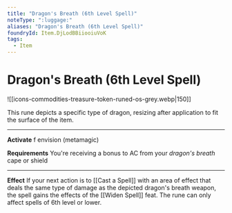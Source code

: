 ```yaml
---
title: "Dragon's Breath (6th Level Spell)"
noteType: ":luggage:"
aliases: "Dragon's Breath (6th Level Spell)"
foundryId: Item.DjLodBBiiooiuVoK
tags:
  - Item
---
```


# Dragon's Breath (6th Level Spell)
![[icons-commodities-treasure-token-runed-os-grey.webp|150]]

This rune depicts a specific type of dragon, resizing after application to fit the surface of the item.

* * *

**Activate** f envision (metamagic)

**Requirements** You're receiving a bonus to AC from your _dragon's breath_ cape or shield

* * *

**Effect** If your next action is to [[Cast a Spell]] with an area of effect that deals the same type of damage as the depicted dragon's breath weapon, the spell gains the effects of the [[Widen Spell]] feat. The rune can only affect spells of 6th level or lower.
